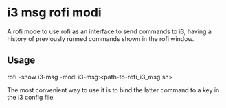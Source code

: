 # i3 msg rofi modi

A rofi mode to use rofi as an interface to send commands to i3, having a history
of previously runned commands shown in the rofi window.

## Usage

rofi -show i3-msg -modi i3-msg:<path-to-rofi_i3_msg.sh>

The most convenient way to use it is to bind the latter command to a key in the
i3 config file.
